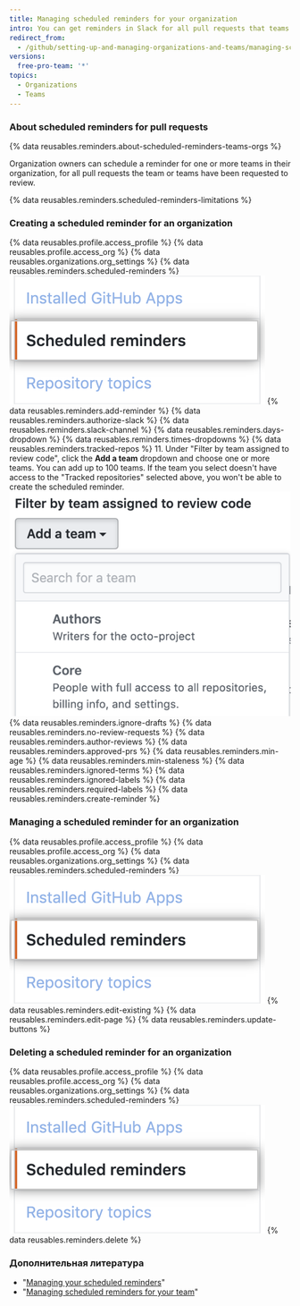 ```yaml
---
title: Managing scheduled reminders for your organization
intro: You can get reminders in Slack for all pull requests that teams in your organization have been requested to review.
redirect_from:
  - /github/setting-up-and-managing-organizations-and-teams/managing-scheduled-reminders-for-your-organization
versions:
  free-pro-team: '*'
topics:
  - Organizations
  - Teams
---
```


### About scheduled reminders for pull requests

{% data reusables.reminders.about-scheduled-reminders-teams-orgs %}

Organization owners can schedule a reminder for one or more teams in their organization, for all pull requests the team or teams have been requested to review.

{% data reusables.reminders.scheduled-reminders-limitations %}

### Creating a scheduled reminder for an organization
{% data reusables.profile.access_profile %}
{% data reusables.profile.access_org %}
{% data reusables.organizations.org_settings %}
{% data reusables.reminders.scheduled-reminders %}
![Scheduled reminders button](/assets/images/help/organizations/scheduled-reminders-org.png)
{% data reusables.reminders.add-reminder %}
{% data reusables.reminders.authorize-slack %}
{% data reusables.reminders.slack-channel %}
{% data reusables.reminders.days-dropdown %}
{% data reusables.reminders.times-dropdowns %}
{% data reusables.reminders.tracked-repos %}
11. Under "Filter by team assigned to review code", click the **Add a team** dropdown and choose one or more teams. You can add up to 100 teams. If the team you select doesn't have access to the "Tracked repositories" selected above, you won't be able to create the scheduled reminder. ![Add a team dropdown](/assets/images/help/organizations/scheduled-reminders-add-teams.png)
{% data reusables.reminders.ignore-drafts %}
{% data reusables.reminders.no-review-requests %}
{% data reusables.reminders.author-reviews %}
{% data reusables.reminders.approved-prs %}
{% data reusables.reminders.min-age %}
{% data reusables.reminders.min-staleness %}
{% data reusables.reminders.ignored-terms %}
{% data reusables.reminders.ignored-labels %}
{% data reusables.reminders.required-labels %}
{% data reusables.reminders.create-reminder %}

### Managing a scheduled reminder for an organization
{% data reusables.profile.access_profile %}
{% data reusables.profile.access_org %}
{% data reusables.organizations.org_settings %}
{% data reusables.reminders.scheduled-reminders %}
![Scheduled reminders button](/assets/images/help/organizations/scheduled-reminders-org.png)
{% data reusables.reminders.edit-existing %}
{% data reusables.reminders.edit-page %}
{% data reusables.reminders.update-buttons %}

### Deleting a scheduled reminder for an organization
{% data reusables.profile.access_profile %}
{% data reusables.profile.access_org %}
{% data reusables.organizations.org_settings %}
{% data reusables.reminders.scheduled-reminders %}
![Scheduled reminders button](/assets/images/help/organizations/scheduled-reminders-org.png)
{% data reusables.reminders.delete %}

### Дополнительная литература

- "[Managing your scheduled reminders](/github/setting-up-and-managing-your-github-user-account/managing-your-scheduled-reminders)"
- "[Managing scheduled reminders for your team](/organizations/organizing-members-into-teams/managing-scheduled-reminders-for-your-team)"
